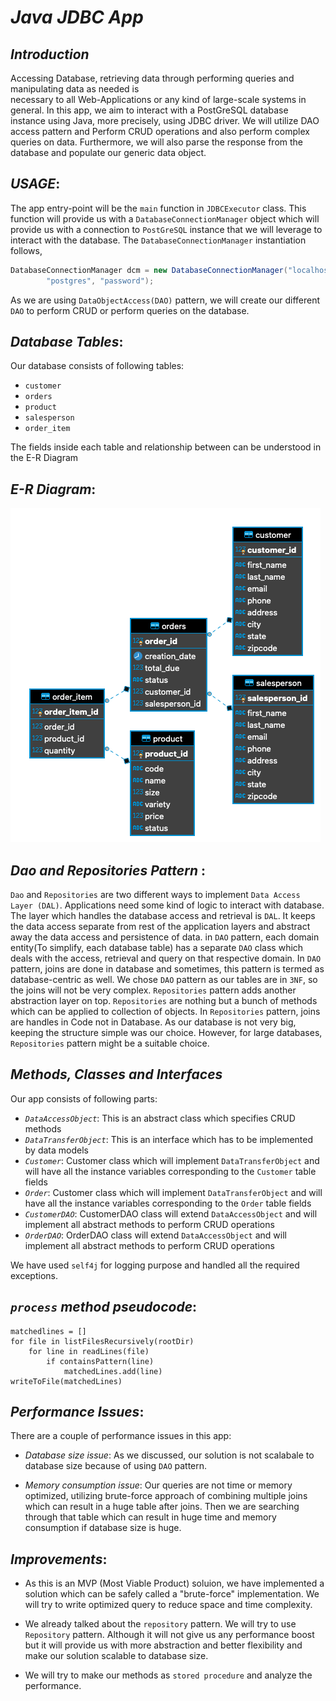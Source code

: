 # ***Java JDBC App***
 
 ## ***Introduction***
 Accessing Database, retrieving data through performing queries and manipulating data as needed is  
 necessary to all Web-Applications or any kind of large-scale systems in general. In this app, 
 we aim to interact with a PostGreSQL database instance using Java, more precisely, using JDBC driver.
 We will utilize DAO access pattern and Perform CRUD operations and also perform complex queries on 
 data. Furthermore, we will also parse the response from the database and populate our generic 
 data object. 

## ***USAGE***:

The app entry-point will be the `main` function in `JDBCExecutor` class. This function will
provide us with a `DatabaseConnectionManager` object which will provide us with a connection to
`PostGreSQL` instance that we will leverage to interact with the database. The 
`DatabaseConnectionManager` instantiation follows,

````java
DatabaseConnectionManager dcm = new DatabaseConnectionManager("localhost", "hplussport",
        "postgres", "password");
````

As we are using `DataObjectAccess(DAO)` pattern, we will create our different `DAO` to perform
CRUD or perform queries on the database.

## ***Database Tables***:
Our database consists of following tables:
* `customer`
* `orders`
* `product`
* `salesperson`
* `order_item`

The fields inside each table and relationship between can be understood in the E-R
Diagram

## ***E-R Diagram***:
![E-R Diagram](./assets/jdbc_er.png)

## ***Dao and Repositories Pattern*** :
`Dao` and `Repositories` are two different ways to implement `Data Access Layer (DAL)`. Applications
need some kind of logic to interact with database. The layer which handles the database access 
and retrieval is `DAL`. It keeps the data access separate from rest of the application layers
and abstract away the data access and persistence of data. in `DAO` pattern, each domain
entity(To simplify, each database table) has a separate `DAO` class which deals with the access,
retrieval and query on that respective domain. In `DAO` pattern, joins are done in database and
sometimes, this pattern is termed as database-centric as well. We chose `DAO` pattern as our tables
are in `3NF`, so the joins will not be very complex. `Repositories` pattern adds another 
abstraction layer on top. `Repositories` are nothing but a bunch of methods which can be 
applied to collection of objects. In `Repositories` pattern, joins are handles in Code not in 
Database. As our database is not very big, keeping the structure simple was our choice. However,
for large databases, `Repositories` pattern might be a suitable choice. 

## ***Methods, Classes and Interfaces***

Our app consists of following parts:

  * *`DataAccessObject`*: This is an abstract class which specifies CRUD methods
 * *`DataTransferObject`*: This is an interface which has to be implemented by data
 models
 * *`Customer`*: Customer class which will implement `DataTransferObject` and will
 have all the instance variables corresponding to the `Customer` table fields
 * *`Order`*: Customer class which will implement `DataTransferObject` and will
  have all the instance variables corresponding to the `Order` table fields
  * *`CustomerDAO`*: CustomerDAO class will extend `DataAccessObject` and will
  implement all abstract methods to perform CRUD operations
  * *`OrderDAO`*: OrderDAO class will extend `DataAccessObject` and will
    implement all abstract methods to perform CRUD operations 
      
We have used `self4j` for logging purpose and handled all the required exceptions.

## ***`process` method pseudocode***:
````
matchedlines = []
for file in listFilesRecursively(rootDir)
    for line in readLines(file)
        if containsPattern(line)
            matchedLines.add(line)
writeToFile(matchedLines)                
````

## ***Performance Issues***:

There are a couple of performance issues in this app:

* *Database size issue*: As we discussed, our solution is not scalabale to database size
because of using `DAO` pattern.

* *Memory consumption issue*: Our queries are not time or memory optimized, utilizing 
brute-force approach of combining multiple joins which can result in a huge table after 
joins. Then we are searching through that table which can result in huge time and memory 
consumption if database size is huge.

## ***Improvements***:

* As this is an MVP (Most Viable Product) soluion, we have implemented a solution which can be
safely called a "brute-force" implementation. We will try to write optimized query to reduce
space and time complexity.

* We already talked about the `repository` pattern. We will try to use `Repository` pattern.
Although it will not give us any performance boost but it will provide us with more 
abstraction and better flexibility and make our solution scalable to database size.

* We will try to make our methods as `stored procedure` and analyze the performance. 

